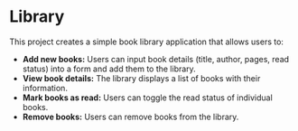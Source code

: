 # Library
This project creates a simple book library application that allows users to:
- **Add new books:** Users can input book details (title, author, pages, read status) into a form and add them to the library.
- **View book details:** The library displays a list of books with their information.
- **Mark books as read:** Users can toggle the read status of individual books.
- **Remove books:** Users can remove books from the library.
